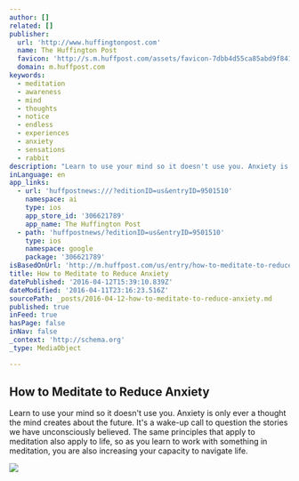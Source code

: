 ```yaml
---
author: []
related: []
publisher:
  url: 'http://www.huffingtonpost.com'
  name: The Huffington Post
  favicon: 'http://s.m.huffpost.com/assets/favicon-7dbb4d55ca85abd9f84197a1c3525e38.ico'
  domain: m.huffpost.com
keywords:
  - meditation
  - awareness
  - mind
  - thoughts
  - notice
  - endless
  - experiences
  - anxiety
  - sensations
  - rabbit
description: "Learn to use your mind so it doesn't use you. Anxiety is only ever a thought the mind creates about the future. It's a wake-up call to question the stories we have unconsciously believed. The same principles that apply to meditation also apply to life, so as you learn to work with something in meditation, you are also increasing your capacity to navigate life."
inLanguage: en
app_links:
  - url: 'huffpostnews:///?editionID=us&entryID=9501510'
    namespace: ai
    type: ios
    app_store_id: '306621789'
    app_name: The Huffington Post
  - path: 'huffpostnews/?editionID=us&entryID=9501510'
    type: ios
    namespace: google
    package: '306621789'
isBasedOnUrl: 'http://m.huffpost.com/us/entry/how-to-meditate-to-reduce_b_9501510.html'
title: How to Meditate to Reduce Anxiety
datePublished: '2016-04-12T15:39:10.839Z'
dateModified: '2016-04-11T23:16:23.516Z'
sourcePath: _posts/2016-04-12-how-to-meditate-to-reduce-anxiety.md
published: true
inFeed: true
hasPage: false
inNav: false
_context: 'http://schema.org'
_type: MediaObject

---
```

<article style=""><h1>How to Meditate to Reduce Anxiety</h1><p>Learn to use your mind so it doesn't use you. Anxiety is only ever a thought the mind creates about the future. It's a wake-up call to question the stories we have unconsciously believed. The same principles that apply to meditation also apply to life, so as you learn to work with something in meditation, you are also increasing your capacity to navigate life.</p><img src="http://i.huffpost.com/gen/3337804/images/n-DEFAULT-628x314.jpg" /></article>